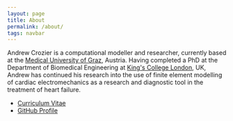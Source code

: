```yaml
---
layout: page
title: About
permalink: /about/
tags: navbar
---
```


Andrew Crozier is a computational modeller and researcher, currently based at
the [Medical University of Graz][MUG], Austria. Having completed a PhD at the
Department of Biomedical Engineering at [King's College London][KCL], UK,
Andrew has continued his research into the use of finite element modelling of
cardiac electromechanics as a research and diagnostic tool in the treatment of
heart failure.

* [Curriculum Vitae][CV]
* [GitHub Profile][GitHub]

[MUG]: http://www.medunigraz.at/
[KCL]: http://www.kcl.ac.uk/
[CV]: /download/AndrewCrozier-CV.pdf
[GitHub]: http://github.org/acroz/
